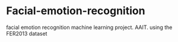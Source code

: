 # Facial-emotion-recognition
facial emotion recognition machine learning project. AAIT. using the FER2013 dataset
